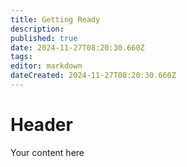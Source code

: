 ```yaml
---
title: Getting Ready
description: 
published: true
date: 2024-11-27T08:20:30.660Z
tags: 
editor: markdown
dateCreated: 2024-11-27T08:20:30.660Z
---
```


# Header
Your content here